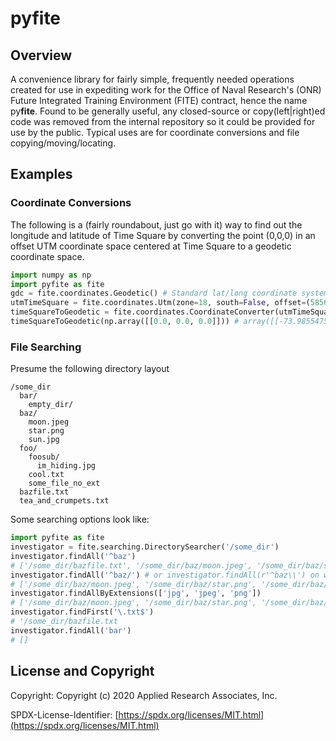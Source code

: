 # pyfite

## Overview
A convenience library for fairly simple, frequently needed operations created for use in expediting work for the Office of Naval Research's (ONR) Future Integrated Training Environment (FITE) contract, hence the name py**fite**. Found to be generally useful, any closed-source or copy(left|right)ed code was removed from the internal repository so it could be provided for use by the public. Typical uses are for coordinate conversions and file copying/moving/locating.

## Examples

### Coordinate Conversions
The following is a (fairly roundabout, just go with it) way to find out the longitude and latitude of Time Square by converting the point (0,0,0) in an offset UTM coordinate space centered at Time Square to a geodetic coordinate space.
```python
import numpy as np
import pyfite as fite
gdc = fite.coordinates.Geodetic() # Standard lat/long coordinate system
utmTimeSquare = fite.coordinates.Utm(zone=18, south=False, offset=(585629, 4512385, 0))
timeSquareToGeodetic = fite.coordinates.CoordinateConverter(utmTimeSquare, gdc)
timeSquareToGeodetic(np.array([[0.0, 0.0, 0.0]])) # array([[-73.98554753, 40.75797057, 0.0]])
```

### File Searching
Presume the following directory layout
```
/some_dir
  bar/
    empty_dir/
  baz/
    moon.jpeg
    star.png
    sun.jpg
  foo/
    foosub/
      im_hiding.jpg
    cool.txt
    some_file_no_ext
  bazfile.txt
  tea_and_crumpets.txt
```
Some searching options look like:
```python
import pyfite as fite
investigator = fite.searching.DirectorySearcher('/some_dir')
investigator.findAll('^baz')
# ['/some_dir/bazfile.txt', '/some_dir/baz/moon.jpeg', '/some_dir/baz/star.png', '/some_dir/baz/stun.jpeg']
investigator.findAll('^baz/') # or investigator.findAll(r'^baz\\') on windows
# ['/some_dir/baz/moon.jpeg', '/some_dir/baz/star.png', '/some_dir/baz/stun.jpeg']
investigator.findAllByExtensions(['jpg', 'jpeg', 'png'])
# ['/some_dir/baz/moon.jpeg', '/some_dir/baz/star.png', '/some_dir/baz/stun.jpeg', '/some_dir/foo/foosub/im_hiding.jpg]
investigator.findFirst('\.txt$')
# '/some_dir/bazfile.txt
investigator.findAll('bar')
# []
```

## License and Copyright
Copyright: Copyright (c) 2020 Applied Research Associates, Inc.

SPDX-License-Identifier: [https://spdx.org/licenses/MIT.html](https://spdx.org/licenses/MIT.html)